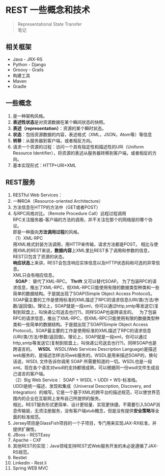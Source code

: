 # REST 一些概念和技术
> Representational State Transfer  
> 笔记   

## 相关框架
* Java - JRX-RS
* Python - Django
* Groovy - Grails
* 构建工具
 * Maven
 * Gradle
 
## 一些概念
1. 是一种架构风格。
2. **表述性状态**是对资源数据在某个瞬间状态的快照。
3. **表述（representation）**：资源的某个瞬时状态。
4. **状态**：包括资源数据的内容，表述格式（XML，JSON，Atom等）等信息
5. **转移**：从服务器到客户端，或者相反方向。
6. 请求一个资源的过程：访问一个具有指定性和描述性的URI（Uniform Resource Identifier），将资源的表述从服务器转移到客户端，或者相反的方向。
7. 基本实现形式：HTTP+URI+XML

## REST服务
1. RESTful Web Services：
 1. 一种ROA（Resource-oriented Architecture）
 2. 方法信息在HTTP的方法中（GET或者POST）
 3. 与RPC风格对比。（Remote Procedure Call）远程过程调用  
   RPC关注服务器-客户端的方法的调用，并不关注在那个的网络层的哪个协议。  
   即是一种面向**方法调用过程**的风格。  
   （1）XML-RPC  
   用XML格式封装方法调用，用HTTP来传输，请求方法都是POST。
   相比与使用XML的REST来说，**数据内容**上XML里比REST多了调用和参数的信息，REST只包含了资源的状态。  
   **响应状态**上来讲，REST会包含响应实体信息以及HTTP状态码和可选的异常信息。  
   XML只会有相应信息。  
   **SOAP**： 替代了XML-RPC。 **Thrift** 又可以替代SOAP。
为了包装RPC的请求信息，推出了XML-RPC，但XML-RPC只能使用有限的数据类型种类和一些简单的数据结构。于是就出现了SOAP(Simple Object Access Protocol)。SOAP最主要的工作是使用标准的XML描述了RPC的请求信息(URI/类/方法/参数/返回值)。理论上，SOAP就是一段xml，你可以通过http,smtp等发送它(复制到软盘上，叫快递公司送去也行?)。同样SOAP也是跨语言的。  
为了包装RPC的请求信息，推出了XML-RPC，但XML-RPC只能使用有限的数据类型种类和一些简单的数据结构。于是就出现了SOAP(Simple Object Access Protocol)。SOAP最主要的工作是使用标准的XML描述了RPC的请求信息(URI/类/方法/参数/返回值)。理论上，SOAP就是一段xml，你可以通过http,smtp等发送它(复制到软盘上，叫快递公司送去也行?)。同样SOAP也是跨语言的。  
**WSDL**  
WSDL(Web Services Description Language)是描述web服务的，是描述怎样访问web服务的。WSDL是用来描述SOAP的，换句话说，WSDL 文件告诉你调用 SOAP 所需要知道的一切。WSDL也是一段xml。现在各个语言对wsdl的支持都很成熟，可以根据同一份wsdl文件生成自己语言的客户端。  
（2）Big Web Service： SOAP + WSDL + UDDI + WS-标准栈。  
UDDI是统一描述、发现和集成（Universal Description, Discovery, and Integration）的缩写。它是一个基于XML的跨平台的描述规范，可以使世界范围内的企业在互联网上发布自己所提供的服务。  
相比，REST服务形式更简单、设计更轻量、实现更快捷。不需要引入SOAP消息传输层，无须注册服务，没有客户端stub概念，但是没有提供**安全策略**等全面的标准规范。  
2. Jersey项目是GlassFish项目的一个子项目，专门用来实现JAX-RX标准，并提供扩展性。
3. JBoss - RESTEasy
4. Apache - CXF
5. 其他REST的实现：Java领域支持REST式Web服务开发的未必是遵循了JAX-RS规范。
 1. Restlet
 2. Linkedin - Rest.li
 3. Spring WEB MVC
